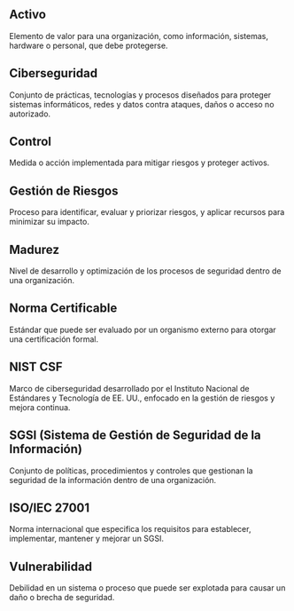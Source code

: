 ## Activo

Elemento de valor para una organización, como información, sistemas, hardware o personal, que debe protegerse.

## Ciberseguridad

Conjunto de prácticas, tecnologías y procesos diseñados para proteger sistemas informáticos, redes y datos contra ataques, daños o acceso no autorizado.

## Control

Medida o acción implementada para mitigar riesgos y proteger activos.

## Gestión de Riesgos

Proceso para identificar, evaluar y priorizar riesgos, y aplicar recursos para minimizar su impacto.

## Madurez

Nivel de desarrollo y optimización de los procesos de seguridad dentro de una organización.

## Norma Certificable

Estándar que puede ser evaluado por un organismo externo para otorgar una certificación formal.

## NIST CSF

Marco de ciberseguridad desarrollado por el Instituto Nacional de Estándares y Tecnología de EE. UU., enfocado en la gestión de riesgos y mejora continua.

## SGSI (Sistema de Gestión de Seguridad de la Información)

Conjunto de políticas, procedimientos y controles que gestionan la seguridad de la información dentro de una organización.

## ISO/IEC 27001

Norma internacional que especifica los requisitos para establecer, implementar, mantener y mejorar un SGSI.

## Vulnerabilidad

Debilidad en un sistema o proceso que puede ser explotada para causar un daño o brecha de seguridad.